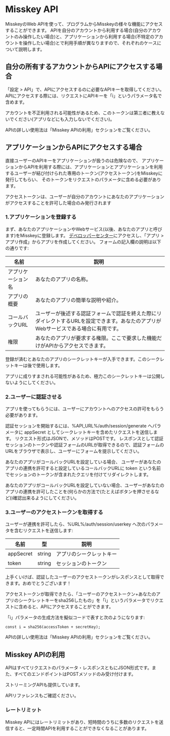 # Misskey API

MisskeyのWeb APIを使って、プログラムからMisskeyの様々な機能にアクセスすることができます。
APIを自分のアカウントから利用する場合(自分のアカウントのみ操作したい場合)と、アプリケーションから利用する場合(不特定のアカウントを操作したい場合)とで利用手順が異なりますので、それぞれのケースについて説明します。

## 自分の所有するアカウントからAPIにアクセスする場合
「設定 > API」で、APIにアクセスするのに必要なAPIキーを取得してください。
APIにアクセスする際には、リクエストにAPIキーを「i」というパラメータ名で含めます。

<div class="ui info warn">
	<p><i class="fas fa-exclamation-triangle"></i> アカウントを不正利用される可能性があるため、このトークンは第三者に教えないでください(アプリなどにも入力しないでください)。</p>
</div>

APIの詳しい使用法は「Misskey APIの利用」セクションをご覧ください。

## アプリケーションからAPIにアクセスする場合
直接ユーザーのAPIキーをアプリケーションが扱うのは危険なので、
アプリケーションからAPIを利用する際には、アプリケーションとアプリケーションを利用するユーザーが結び付けられた専用のトークン(アクセストークン)をMisskeyに発行してもらい、
そのトークンをリクエストのパラメータに含める必要があります。

<div class="ui info">
	<p><i class="fas fa-info-circle"></i> アクセストークンは、ユーザーが自分のアカウントにあなたのアプリケーションがアクセスすることを許可した場合のみ発行されます</p>
</div>

### 1.アプリケーションを登録する
まず、あなたのアプリケーションやWebサービス(以後、あなたのアプリと呼びます)をMisskeyに登録します。
[デベロッパーセンター](/dev)にアクセスし、「アプリ > アプリ作成」からアプリを作成してください。
フォームの記入欄の説明は以下の通りです:

| 名前 | 説明 |
|---|---|
| アプリケーション名 | あなたのアプリの名称。 |
| アプリの概要 | あなたのアプリの簡単な説明や紹介。 |
| コールバックURL | ユーザーが後述する認証フォームで認証を終えた際にリダイレクトするURLを設定できます。あなたのアプリがWebサービスである場合に有用です。 |
| 権限 | あなたのアプリが要求する権限。ここで要求した機能だけがAPIからアクセスできます。 |

登録が済むとあなたのアプリのシークレットキーが入手できます。このシークレットキーは後で使用します。

<div class="ui info warn">
	<p><i class="fas fa-exclamation-triangle"></i> アプリに成りすまされる可能性があるため、極力このシークレットキーは公開しないようにしてください。</p>
</div>

### 2.ユーザーに認証させる
アプリを使ってもらうには、ユーザーにアカウントへのアクセスの許可をもらう必要があります。

認証セッションを開始するには、%API_URL%/auth/session/generate へパラメータに appSecret としてシークレットキーを含めたリクエストを送信します。
リクエスト形式はJSONで、メソッドはPOSTです。
レスポンスとして認証セッションのトークンや認証フォームのURLが取得できるので、認証フォームのURLをブラウザで表示し、ユーザーにフォームを提示してください。

あなたのアプリがコールバックURLを設定している場合、
ユーザーがあなたのアプリの連携を許可すると設定しているコールバックURLに token という名前でセッションのトークンが含まれたクエリを付けてリダイレクトします。

あなたのアプリがコールバックURLを設定していない場合、ユーザーがあなたのアプリの連携を許可したことを(何らかの方法で(たとえばボタンを押させるなど))確認出来るようにしてください。

### 3.ユーザーのアクセストークンを取得する
ユーザーが連携を許可したら、%URL%/auth/session/userkey へ次のパラメータを含むリクエストを送信します:

| 名前 | 型 | 説明 |
|---|---|---|
| appSecret | string | アプリのシークレットキー |
| token | string | セッションのトークン |

上手くいけば、認証したユーザーのアクセストークンがレスポンスとして取得できます。おめでとうございます！

アクセストークンが取得できたら、「ユーザーのアクセストークン+あなたのアプリのシークレットキーをsha256したもの」を「i」というパラメータでリクエストに含めると、APIにアクセスすることができます。

「i」パラメータの生成方法を擬似コードで表すと次のようになります:
<pre><code>const i = sha256(accessToken + secretKey);</code></pre>

APIの詳しい使用法は「Misskey APIの利用」セクションをご覧ください。

## Misskey APIの利用
APIはすべてリクエストのパラメータ・レスポンスともにJSON形式です。また、すべてのエンドポイントはPOSTメソッドのみ受け付けます。

ストリーミングAPIも提供しています。

APIリファレンスもご確認ください。

### レートリミット
Misskey APIにはレートリミットがあり、短時間のうちに多数のリクエストを送信すると、一定時間APIを利用することができなくなることがあります。
